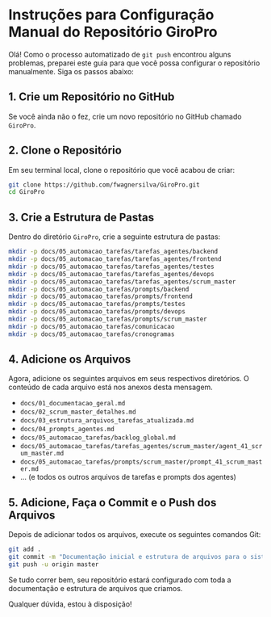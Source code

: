 # Instruções para Configuração Manual do Repositório GiroPro

Olá! Como o processo automatizado de `git push` encontrou alguns problemas, preparei este guia para que você possa configurar o repositório manualmente. Siga os passos abaixo:

## 1. Crie um Repositório no GitHub

Se você ainda não o fez, crie um novo repositório no GitHub chamado `GiroPro`.

## 2. Clone o Repositório

Em seu terminal local, clone o repositório que você acabou de criar:

```bash
git clone https://github.com/fwagnersilva/GiroPro.git
cd GiroPro
```

## 3. Crie a Estrutura de Pastas

Dentro do diretório `GiroPro`, crie a seguinte estrutura de pastas:

```bash
mkdir -p docs/05_automacao_tarefas/tarefas_agentes/backend
mkdir -p docs/05_automacao_tarefas/tarefas_agentes/frontend
mkdir -p docs/05_automacao_tarefas/tarefas_agentes/testes
mkdir -p docs/05_automacao_tarefas/tarefas_agentes/devops
mkdir -p docs/05_automacao_tarefas/tarefas_agentes/scrum_master
mkdir -p docs/05_automacao_tarefas/prompts/backend
mkdir -p docs/05_automacao_tarefas/prompts/frontend
mkdir -p docs/05_automacao_tarefas/prompts/testes
mkdir -p docs/05_automacao_tarefas/prompts/devops
mkdir -p docs/05_automacao_tarefas/prompts/scrum_master
mkdir -p docs/05_automacao_tarefas/comunicacao
mkdir -p docs/05_automacao_tarefas/cronogramas
```

## 4. Adicione os Arquivos

Agora, adicione os seguintes arquivos em seus respectivos diretórios. O conteúdo de cada arquivo está nos anexos desta mensagem.

- `docs/01_documentacao_geral.md`
- `docs/02_scrum_master_detalhes.md`
- `docs/03_estrutura_arquivos_tarefas_atualizada.md`
- `docs/04_prompts_agentes.md`
- `docs/05_automacao_tarefas/backlog_global.md`
- `docs/05_automacao_tarefas/tarefas_agentes/scrum_master/agent_41_scrum_master.md`
- `docs/05_automacao_tarefas/prompts/scrum_master/prompt_41_scrum_master.md`
- ... (e todos os outros arquivos de tarefas e prompts dos agentes)

## 5. Adicione, Faça o Commit e o Push dos Arquivos

Depois de adicionar todos os arquivos, execute os seguintes comandos Git:

```bash
git add .
git commit -m "Documentação inicial e estrutura de arquivos para o sistema GiroPro com Scrum Master"
git push -u origin master
```

Se tudo correr bem, seu repositório estará configurado com toda a documentação e estrutura de arquivos que criamos.

Qualquer dúvida, estou à disposição!


